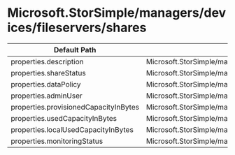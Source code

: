 # Microsoft.StorSimple/managers/devices/fileservers/shares

| Default Path | Alias |
|---|---|
| properties.description | Microsoft.StorSimple/managers/devices/fileservers/shares/description |
| properties.shareStatus | Microsoft.StorSimple/managers/devices/fileservers/shares/shareStatus |
| properties.dataPolicy | Microsoft.StorSimple/managers/devices/fileservers/shares/dataPolicy |
| properties.adminUser | Microsoft.StorSimple/managers/devices/fileservers/shares/adminUser |
| properties.provisionedCapacityInBytes | Microsoft.StorSimple/managers/devices/fileservers/shares/provisionedCapacityInBytes |
| properties.usedCapacityInBytes | Microsoft.StorSimple/managers/devices/fileservers/shares/usedCapacityInBytes |
| properties.localUsedCapacityInBytes | Microsoft.StorSimple/managers/devices/fileservers/shares/localUsedCapacityInBytes |
| properties.monitoringStatus | Microsoft.StorSimple/managers/devices/fileservers/shares/monitoringStatus |

